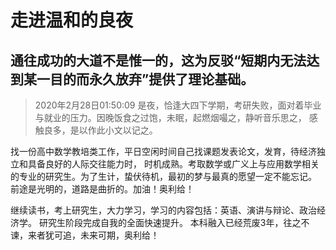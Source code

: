 # **走进温和的良夜**

## 通往成功的大道不是惟一的，这为反驳“短期内无法达到某一目的而永久放弃”提供了理论基础。

> 2020年2月28日01:50:09
是夜，恰逢大四下学期，考研失败，面对着毕业与就业的压力。因晚饭食之过饱，未眠，起燃烟嘬之，静听音乐思之，
感触良多，是以作此小文以记之。

找一份高中数学教培类工作，平日空闲时间自己找课题发表论文，发育，待经济独立和具备良好的人际交往能力时，
时机成熟。考取数学或广义上与应用数学相关的专业的研究生。为了生计，蛰伏待机，最初的梦与最真的愿望一定不能忘记。
前途是光明的，道路是曲折的。加油！奥利给！

继续读书，考上研究生，大力学习，学习的内容包括：英语、演讲与辩论、政治经济学。
研究生阶段完成自我的全面快速提升。
本科融入已经荒废3年，往之不谏，来者犹可追，未来可期，奥利给！